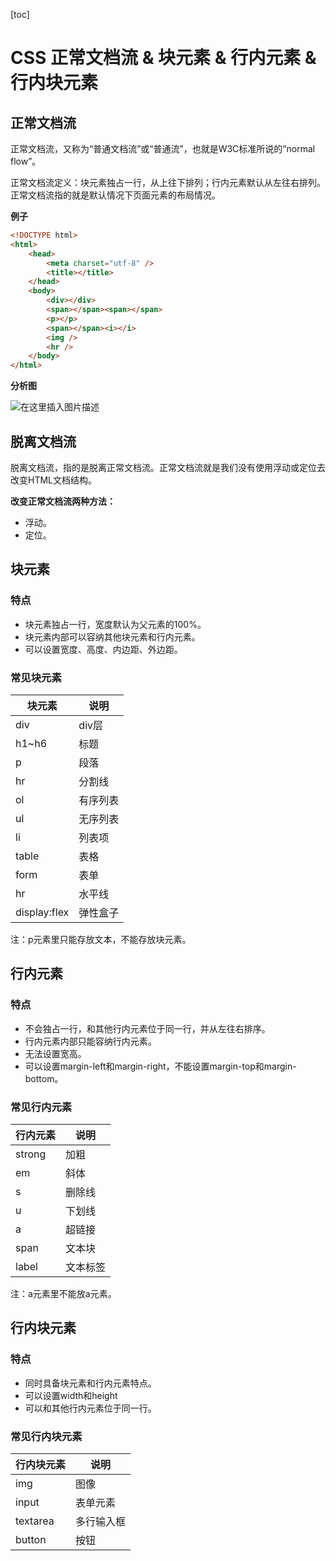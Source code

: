 [toc]

# CSS 正常文档流 & 块元素 & 行内元素 & 行内块元素

## 正常文档流

正常文档流，又称为“普通文档流”或“普通流”，也就是W3C标准所说的“normal flow”。

正常文档流定义：块元素独占一行，从上往下排列；行内元素默认从左往右排列。正常文档流指的就是默认情况下页面元素的布局情况。

**例子**

```html
<!DOCTYPE html>
<html>
    <head>
        <meta charset="utf-8" />
        <title></title>
    </head>
    <body>
        <div></div>
        <span></span><span></span>
        <p></p>
        <span></span><i></i>
        <img />
        <hr />
    </body>
</html>
```

**分析图**

![在这里插入图片描述](https://img-blog.csdnimg.cn/a51939cf615e47598687513dcf75a66a.png)



## 脱离文档流

脱离文档流，指的是脱离正常文档流。正常文档流就是我们没有使用浮动或定位去改变HTML文档结构。

**改变正常文档流两种方法：**

- 浮动。
- 定位。



## 块元素

### 特点

- 块元素独占一行，宽度默认为父元素的100%。
- 块元素内部可以容纳其他块元素和行内元素。
- 可以设置宽度、高度、内边距、外边距。

### 常见块元素

| 块元素       | 说明     |
| ------------ | -------- |
| div          | div层    |
| h1~h6        | 标题     |
| p            | 段落     |
| hr           | 分割线   |
| ol           | 有序列表 |
| ul           | 无序列表 |
| li           | 列表项 |
| table        | 表格     |
| form         | 表单     |
| hr         | 水平线     |
| display:flex | 弹性盒子 |

注：p元素里只能存放文本，不能存放块元素。



## 行内元素

### 特点

- 不会独占一行，和其他行内元素位于同一行，并从左往右排序。
- 行内元素内部只能容纳行内元素。
- 无法设置宽高。
- 可以设置margin-left和margin-right，不能设置margin-top和margin-bottom。

### 常见行内元素

| 行内元素       | 说明     |
| -------------- | -------- |
| strong         | 加粗     |
| em             | 斜体     |
| s              | 删除线   |
| u              | 下划线   |
| a              | 超链接   |
| span           | 文本块   |
| label          | 文本标签 |

注：a元素里不能放a元素。



## 行内块元素

### 特点

- 同时具备块元素和行内元素特点。
- 可以设置width和height
- 可以和其他行内元素位于同一行。

### 常见行内块元素

| 行内块元素 | 说明       |
| ---------- | ---------- |
| img        | 图像       |
| input      | 表单元素   |
| textarea   | 多行输入框 |
| button     | 按钮       |

